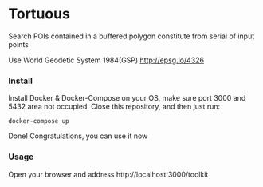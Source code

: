 # Tortuous

Search POIs contained in a buffered polygon constitute from serial of input points

Use World Geodetic System 1984(GSP) http://epsg.io/4326

### Install

Install Docker & Docker-Compose on your OS, make sure port 3000 and 5432 area not occupied.
Close this repository, and then just run:

```shell
docker-compose up
```

Done! Congratulations, you can use it now

### Usage

Open your browser and address http://localhost:3000/toolkit
